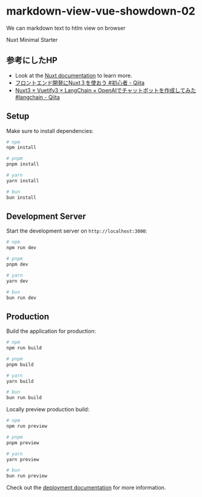 # markdown-view-vue-showdown-02
We can markdown text to htlm view on browser

Nuxt Minimal Starter

## 参考にしたHP
- Look at the [Nuxt documentation](https://nuxt.com/docs/getting-started/introduction) to learn more.
- [フロントエンド開発にNuxt３を使おう #初心者 - Qiita](https://qiita.com/KoutaKawaguchi1101/items/e2d138403544e545c177)
- [Nuxt3 × Vuetify3 × LangChain × OpenAIでチャットボットを作成してみた #langchain - Qiita](https://qiita.com/tatsuki-tsuchiyama/items/a156b3d633e3dd89696d)

## Setup

Make sure to install dependencies:

```bash
# npm
npm install

# pnpm
pnpm install

# yarn
yarn install

# bun
bun install
```

## Development Server

Start the development server on `http://localhost:3000`:

```bash
# npm
npm run dev

# pnpm
pnpm dev

# yarn
yarn dev

# bun
bun run dev
```

## Production

Build the application for production:

```bash
# npm
npm run build

# pnpm
pnpm build

# yarn
yarn build

# bun
bun run build
```

Locally preview production build:

```bash
# npm
npm run preview

# pnpm
pnpm preview

# yarn
yarn preview

# bun
bun run preview
```

Check out the [deployment documentation](https://nuxt.com/docs/getting-started/deployment) for more information.
